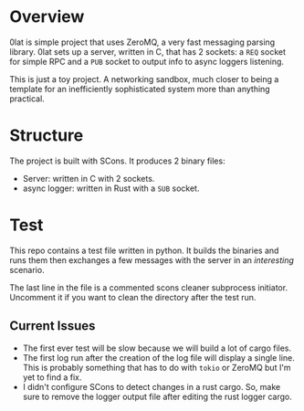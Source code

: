# Overview
0lat is simple project that uses ZeroMQ, a very fast messaging parsing library. 0lat sets up a server, written in C, that has 2 sockets: a `REQ` socket for simple RPC and a `PUB` socket to output info to async loggers listening.

This is just a toy project. A networking sandbox, much closer to being a template for an inefficiently sophisticated system more than anything practical.

# Structure
The project is built with SCons. It produces 2 binary files:
* Server: written in C with 2 sockets.
* async logger: written in Rust with a `SUB` socket.

# Test
This repo contains a test file written in python. It builds the binaries and runs them then exchanges a few messages with the server in an *interesting* scenario.

The last line in the file is a commented scons cleaner subprocess initiator. Uncomment it if you want to clean the directory after the test run.

## Current Issues
* The first ever test will be slow because we will build a lot of cargo files.
* The first log run after the creation of the log file will display a single line. This is probably something that has to do with `tokio` or ZeroMQ but I'm yet to find a fix.
* I didn't configure SCons to detect changes in a rust cargo. So, make sure to remove the logger output file after editing the rust logger cargo.
